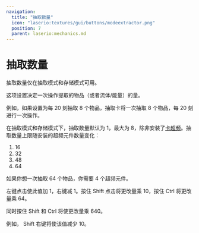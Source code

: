 ```yaml
---
navigation:
  title: "抽取数量"
  icon: "laserio:textures/gui/buttons/modeextractor.png"
  position: 7
  parent: laserio:mechanics.md
---
```


# 抽取数量

抽取数量仅在抽取模式和存储模式可用。

这项设置决定一次操作提取的物品（或者流体/能量）的量。

例如，如果设置为每 20 刻抽取 8 个物品，抽取卡将一次抽取 8 个物品，每 20 刻进行一次操作。

在抽取模式和存储模式下，抽取数量默认为 1，最大为 8，除非安装了[卡超频](./overclocker_card.md)。抽取数量上限随安装的超频元件数量变化：
1. 16
2. 32
3. 48
4. 64

如果你想一次抽取 64 个物品，你需要 4 个超频元件。

左键点击使此值加 1，右键减 1。按住 Shift 点击将更改量乘 10，按住 Ctrl 将更改量乘 64。

同时按住 Shift 和 Ctrl 将使更改量乘 640。

例如， Shift 右键将使该值减少 10。

